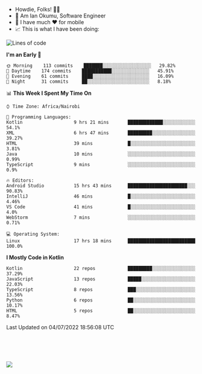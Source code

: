 
* Howdie, Folks! 👋🤓
* 🤪 Am Ian Okumu, Software Engineer
* 📱 I have much ❤️ for mobile
* 📈 This is what I have been doing:
  
<!-- <a href="https://otsembo.github.io/OtsemboPortfolio/" style="margin-right:.5%; margin-top=.5%;">
  <img align="center" src="https://github-readme-stats.vercel.app/api/top-langs/?username=otsembo&layout=compact" />
</a> -->

<!--START_SECTION:waka-->
![Lines of code](https://img.shields.io/badge/From%20Hello%20World%20I%27ve%20Written-482%20Thousand%20lines%20of%20code-blue)

**I'm an Early 🐤** 

```text
🌞 Morning    113 commits    ███████░░░░░░░░░░░░░░░░░░   29.82% 
🌆 Daytime    174 commits    ███████████░░░░░░░░░░░░░░   45.91% 
🌃 Evening    61 commits     ████░░░░░░░░░░░░░░░░░░░░░   16.09% 
🌙 Night      31 commits     ██░░░░░░░░░░░░░░░░░░░░░░░   8.18%

```


📊 **This Week I Spent My Time On** 

```text
⌚︎ Time Zone: Africa/Nairobi

💬 Programming Languages: 
Kotlin                   9 hrs 21 mins       █████████████░░░░░░░░░░░░   54.1% 
XML                      6 hrs 47 mins       █████████░░░░░░░░░░░░░░░░   39.27% 
HTML                     39 mins             █░░░░░░░░░░░░░░░░░░░░░░░░   3.81% 
Java                     10 mins             ░░░░░░░░░░░░░░░░░░░░░░░░░   0.99% 
TypeScript               9 mins              ░░░░░░░░░░░░░░░░░░░░░░░░░   0.9%

🔥 Editors: 
Android Studio           15 hrs 43 mins      ██████████████████████░░░   90.83% 
IntelliJ                 46 mins             █░░░░░░░░░░░░░░░░░░░░░░░░   4.46% 
VS Code                  41 mins             █░░░░░░░░░░░░░░░░░░░░░░░░   4.0% 
WebStorm                 7 mins              ░░░░░░░░░░░░░░░░░░░░░░░░░   0.71%

💻 Operating System: 
Linux                    17 hrs 18 mins      █████████████████████████   100.0%

```

**I Mostly Code in Kotlin** 

```text
Kotlin                   22 repos            █████████░░░░░░░░░░░░░░░░   37.29% 
JavaScript               13 repos            █████░░░░░░░░░░░░░░░░░░░░   22.03% 
TypeScript               8 repos             ███░░░░░░░░░░░░░░░░░░░░░░   13.56% 
Python                   6 repos             ██░░░░░░░░░░░░░░░░░░░░░░░   10.17% 
HTML                     5 repos             ██░░░░░░░░░░░░░░░░░░░░░░░   8.47%

```



 Last Updated on 04/07/2022 18:56:08 UTC
<!--END_SECTION:waka-->

<br />
<br />
<br />
<br />
<a href="https://otsembo.com" style="margin-right:.5%; margin-top=.5%;">
  <img align="center" src="https://github-readme-stats.vercel.app/api?username=otsembo&&show_icons=true&theme=radical" />
</a>
<br />
  
  </div>
<!---
otsembo/otsembo is a ✨ special ✨ repository because its `README.md` (this file) appears on your GitHub profile.
You can click the Preview link to take a look at your changes.
--->
